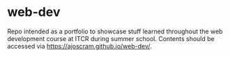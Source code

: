 # web-dev
Repo intended as a portfolio to showcase stuff learned throughout the web development course at ITCR during summer school. Contents should be accessed via 
https://ajoscram.github.io/web-dev/.